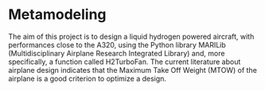 # Metamodeling

The aim of this project is to design a liquid hydrogen powered aircraft, with performances close to the A320, using the Python library MARILib (Multidisciplinary Airplane Research Integrated Library) and, more specifically, a function called H2TurboFan. The current literature about airplane design indicates that the Maximum Take Off Weight (MTOW) of the airplane is a good criterion to optimize a design.
